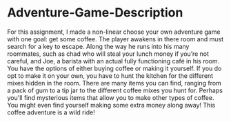 # Adventure-Game-Description
For this assignment, I made a non-linear choose your own adventure game with one goal: get some coffee. The player awakens in there room and must search for a key to escape. Along the way he runs into his many roommates, such as chad who will steal your lunch money if you’re not careful, and Joe, a barista with an actual fully functioning café in his room. You have the options of either buying coffee or making it yourself. If you do opt to make it on your own, you have to hunt the kitchen for the different mixes hidden in the room. There are many items you can find, ranging from a pack of gum to a tip jar to the different coffee mixes you hunt for. 
Perhaps you'll find mysterious items that allow you to make other types of coffee.
You might even find yourself making some extra money along away! This coffee adventure is a wild ride!
